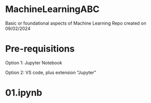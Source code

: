 # MachineLearningABC
Basic or foundational aspects of Machine Learning
Repo created on 09/02/2024

# Pre-requisitions
Option 1: Jupyter Notebook

Option 2: VS code, plus extension "Jupyter"

# 01.ipynb
